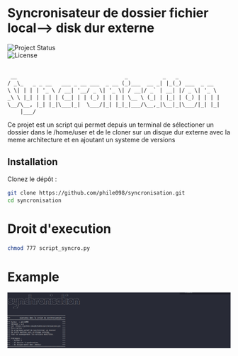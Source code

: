 # Syncronisateur de dossier fichier local--> disk dur externe 
![Project Status](https://img.shields.io/badge/status-active-brightgreen)  
![License](https://img.shields.io/badge/license-MIT-blue)


```

 __                                  _           _   _             
/ _\_   _ _ __   ___ _ __ ___  _ __ (_)___  __ _| |_(_) ___  _ __  
\ \| | | | '_ \ / __| '__/ _ \| '_ \| / __|/ _` | __| |/ _ \| '_ \ 
_\ \ |_| | | | | (__| | | (_) | | | | \__ \ (_| | |_| | (_) | | | |
\__/\__, |_| |_|\___|_|  \___/|_| |_|_|___/\__,_|\__|_|\___/|_| |_|
    |___/                                                          
```
Ce projet est un script qui permet depuis un terminal de sélectioner un dossier dans le /home/user et de le cloner sur un disque dur externe avec la meme architecture et en ajoutant un systeme de versions
## Installation

Clonez le dépôt :

```bash
git clone https://github.com/phile098/syncronisation.git
cd syncronisation

```
# Droit d'execution

```bash
chmod 777 script_syncro.py

```

# Example 
![Mon image](/capture.png)
